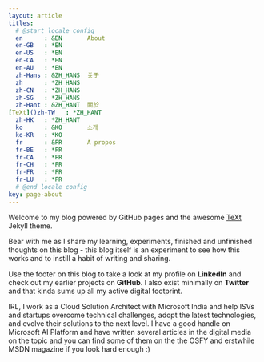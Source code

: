 ```yaml
---
layout: article
titles:
  # @start locale config
  en      : &EN       About
  en-GB   : *EN
  en-US   : *EN
  en-CA   : *EN
  en-AU   : *EN
  zh-Hans : &ZH_HANS  关于
  zh      : *ZH_HANS
  zh-CN   : *ZH_HANS
  zh-SG   : *ZH_HANS
  zh-Hant : &ZH_HANT  關於
[TeXt]()zh-TW   : *ZH_HANT
  zh-HK   : *ZH_HANT
  ko      : &KO       소개
  ko-KR   : *KO
  fr      : &FR       À propos
  fr-BE   : *FR
  fr-CA   : *FR
  fr-CH   : *FR
  fr-FR   : *FR
  fr-LU   : *FR
  # @end locale config
key: page-about
---
```


Welcome to my blog powered by GitHub pages and the awesome [TeXt](https://github.com/kitian616/jekyll-TeXt-theme) Jekyll theme.

Bear with me as I share my learning, experiments, finished and unfinished thoughts on this blog - this blog itself is an experiment to see how this works and to instill a habit of writing and sharing.

Use the footer on this blog to take a look at my profile on **LinkedIn** and check out my earlier projects on **GitHub**. I also exist minimally on **Twitter** and that kinda sums up all my active digital footprint.

IRL, I work as a Cloud Solution Architect with Microsoft India and help ISVs and startups overcome technical challenges, adopt the latest technologies, and evolve their solutions to the next level. I have a good handle on Microsoft AI Platform and have written several articles in the digital media on the topic and you can find some of them on the the OSFY and erstwhile MSDN magazine if you look hard enough :)
